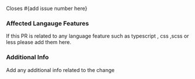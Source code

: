 Closes #{add issue number here}

### Affected Langauge Features

If this PR is related to any language feature such as typescript , css ,scss or less please add them here.

### Additional Info

Add any additional info related to the change

